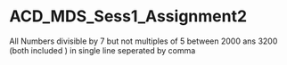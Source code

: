 # ACD_MDS_Sess1_Assignment2
All Numbers divisible by 7 but not multiples of 5  between 2000 ans 3200 (both included ) in single line seperated by comma
